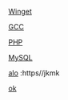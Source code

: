 [Winget](https://aka.ms/getwinget)

[GCC](https://github.com/mmozeiko/build-gcc-mingw/releases)

[PHP](https://windows.php.net/download)

[MySQL](https://dev.mysql.com)

[alo]() :https//jkmk

[ok](https://github.com/VTUY23/test/edit/main/README.md)
<!--
GCC: {set uri=https://github.com/mmozeiko/build-gcc-mingw/releases&for /f tokens^=^6^ delims^=^" %%f in ('curl -L -H "Cache-Control: no-cache" -H "Pragma: no-cache" %uri%/latest ^| find "expanded_"') do for /f tokens^=^2^ delims^=^" %%a in ('curl -L %%f ^| find "href" ^| find /v "tag"') do echo %uri%%%a>>vutheuy}
PHP: {set uri=https://windows.php.net&for /f tokens^=2^ delims^=^" %%f in ('curl -L -H "Cache-Control: no-cache" -H "Pragma: no-cache" %uri%/download ^| find "releases/php" ^| findstr /i win ^| findstr /v pack') do echo %uri%%%f>>vutheuy}
MySQL: {set uri=https://dev.mysql.com&for /f tokens^=4^ delims^=^=^& %%f in ('curl -L -H "Cache-Control: no-cache" -H "Pragma: no-cache" %uri%/downloads/mysql/ ^| find "file="') do echo %uri%%%f>>vutheuy} 
ok:{hello}
-->

[ok]:https://en.opensuse.org/openSUSE:Libzypp_satsolver
